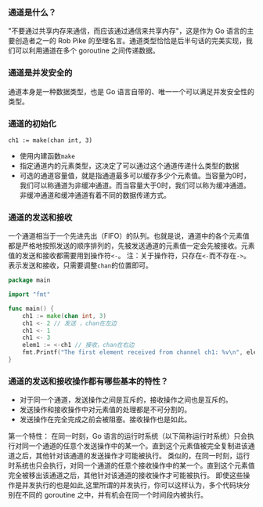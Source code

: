 ### 通道是什么？
"不要通过共享内存来通信，而应该通过通信来共享内存"，这是作为 Go 语言的主要创造者之一的 Rob Pike 的至理名言。通道类型恰恰是后半句话的完美实现，我们可以利用通道在多个 goroutine 之间传递数据。

### 通道是并发安全的
通道本身是一种数据类型，也是 Go 语言自带的、唯一一个可以满足并发安全性的类型。

### 通道的初始化
`ch1 := make(chan int, 3)`
- 使用内建函数`make`
- 指定通道内的元素类型，这决定了可以通过这个通道传递什么类型的数据
- 可选的通道容量值，就是指通道最多可以缓存多少个元素值。当容量为0时，我们可以称通道为非缓冲通道。而当容量大于0时，我们可以称为缓冲通道。非缓冲通道和缓冲通道有着不同的数据传递方式。

### 通道的发送和接收
一个通道相当于一个先进先出（FIFO）的队列。也就是说，通道中的各个元素值都是严格地按照发送的顺序排列的，先被发送通道的元素值一定会先被接收。元素值的发送和接收都需要用到操作符`<-`。
注：关于操作符，只存在`<-`而不存在`->`。表示发送和接收，只需要调整`chan`的位置即可。
```go
package main

import "fmt"

func main() {
	ch1 := make(chan int, 3)
	ch1 <- 2 // 发送 ，chan在左边
	ch1 <- 1
	ch1 <- 3
	elem1 := <-ch1 // 接收，chan在右边
	fmt.Printf("The first element received from channel ch1: %v\n", elem1) //fifo 先入先出
}
```
### 通道的发送和接收操作都有哪些基本的特性？
- 对于同一个通道，发送操作之间是互斥的，接收操作之间也是互斥的。 
- 发送操作和接收操作中对元素值的处理都是不可分割的。
- 发送操作在完全完成之前会被阻塞。接收操作也是如此。

第一个特性：
在同一时刻，Go 语言的运行时系统（以下简称运行时系统）只会执行对同一个通道的任意个发送操作中的某一个。直到这个元素值被完全复制进该通道之后，其他针对该通道的发送操作才可能被执行。
类似的，在同一时刻，运行时系统也只会执行，对同一个通道的任意个接收操作中的某一个。直到这个元素值完全被移出该通道之后，其他针对该通道的接收操作才可能被执行。
即使这些操作是并发执行的也是如此,这里所谓的并发执行，你可以这样认为，多个代码块分别在不同的 goroutine 之中，并有机会在同一个时间段内被执行。
